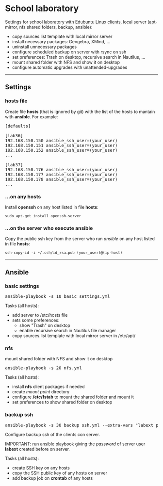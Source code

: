# School laboratory

Settings for school laboratory with Edubuntu Linux clients, local server (apt-mirror, nfs shared folders, backup, ansible):

- copy sources.list template with local mirror server
- install necessary packages: Geogebra, XMind, ...
- uninstall unnecessary packages
- configure scheduled backup on server with rsync on ssh
- set preferences: Trash on desktop, recursive search in Nautilus, ...
- mount shared folder with NFS and show it on desktop
- configure automatic upgrades with unattended-upgrades

---
## Settings

### hosts file
Create file **hosts** (that is ignored by git) with the list of the hosts to mantain with **ansible**. For example:

<pre>
[defaults]

[lab36]
192.168.150.150 ansible_ssh_user=(your_user)
192.168.150.151 ansible_ssh_user=(your_user)
192.168.150.152 ansible_ssh_user=(your_user)
...

[lab37]
192.168.150.176 ansible_ssh_user=(your_user)
192.168.150.177 ansible_ssh_user=(your_user)
192.168.150.178 ansible_ssh_user=(your_user)
...
</pre>


### ...on any hosts
Install **openssh** on any host listed in file **hosts**:
<pre><code>sudo apt-get install openssh-server</code></pre>

### ...on the server who execute ansible
Copy the public ssh key from the server who run *ansible* on any host listed in file **hosts**:
<pre><code>ssh-copy-id -i ~/.ssh/id_rsa.pub (your_user)@(ip-host)</code></pre>

---
## Ansible

### basic settings
<pre>
ansible-playbook -s 10_basic_settings.yml
</pre>

Tasks (all hosts):

- add server to /etc/hosts file
- sets some preferences:
    - show "Trash" on desktop 
    - enable recursive search in Nautilus file manager
- copy sources.list template with local mirror server in /etc/apt/

### nfs
mount shared folder with NFS and show it on desktop

<pre>
ansible-playbook -s 20_nfs.yml
</pre>

Tasks (all hosts):

- install **nfs** client packages if needed
- create *mount point* directory
- configure **/etc/fstab** to mount the shared folder and mount it
- set preferences to show shared folder on desktop

### backup ssh
<pre>
ansible-playbook -s 30_backup_ssh.yml --extra-vars "labext_pwd=vagrant"
</pre>

Configure backup ssh of the clients con server. 

IMPORTANT: run ansible playbook giving the *password* of server user **labext** created before on server.

Tasks (all hosts):

- create SSH key on any hosts
- copy the SSH public key of any hosts on server
- add backup job on **crontab** of any hosts
